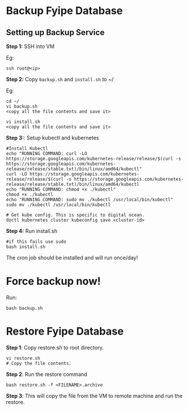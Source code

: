 # Backup Fyipe Database

## Setting up Backup Service

**Step 1:** SSH into VM

Eg:

```
ssh root@<ip>
```

**Step 2:** Copy `backup.sh` and `install.sh` to ~/

Eg:

```
cd ~/
vi backup.sh
<copy all the file contents and save it>

vi install.sh
<copy all the file contents and save it>
```

**Step 3:**: Setup kubectl and kubernetes

```
#Install Kubectl
echo "RUNNING COMMAND: curl -LO https://storage.googleapis.com/kubernetes-release/release/$(curl -s https://storage.googleapis.com/kubernetes-release/release/stable.txt)/bin/linux/amd64/kubectl"
curl -LO https://storage.googleapis.com/kubernetes-release/release/$(curl -s https://storage.googleapis.com/kubernetes-release/release/stable.txt)/bin/linux/amd64/kubectl
echo "RUNNING COMMAND: chmod +x ./kubectl"
chmod +x ./kubectl
echo "RUNNING COMMAND: sudo mv ./kubectl /usr/local/bin/kubectl"
sudo mv ./kubectl /usr/local/bin/kubectl

# Get kube config. This is specific to digital ocean.
doctl kubernetes cluster kubeconfig save <cluster-id>
```

**Step 4:** Run install.sh

```
#if this fails use sudo
bash install.sh
```

The cron job should be installed and will run once/day!

# Force backup now!

Run:

```
bash backup.sh
```

# Restore Fyipe Database

**Step 1**: Copy restore.sh to root directory.

```
vi restore.sh
# Copy the file contents.
```

**Step 2**: Run the restore command

```
bash restore.sh -f <FILENAME>.archive
```

**Step 3**: This will copy the file from the VM to remote machine and run the restore.
